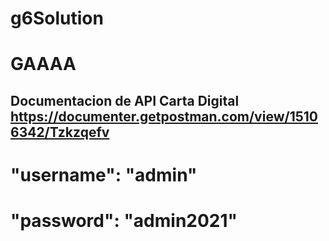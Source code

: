 # g6Solution
# GAAAA 

## Documentacion de API Carta Digital  https://documenter.getpostman.com/view/15106342/Tzkzqefv

# "username": "admin"
# "password": "admin2021"
